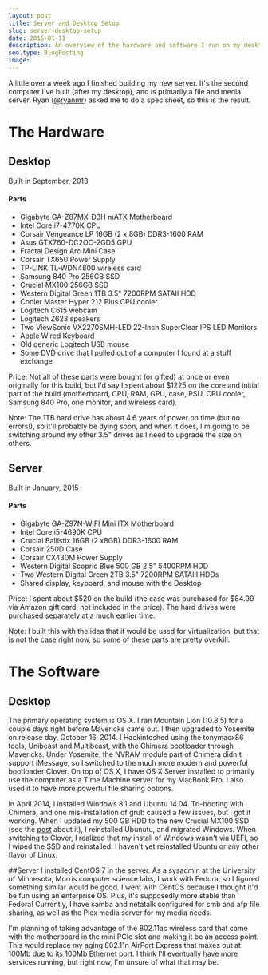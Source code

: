 ```yaml
---
layout: post
title: Server and Desktop Setup
slug: server-desktop-setup
date: 2015-01-11
description: An overview of the hardware and software I run on my desktop and server
seo.type: BlogPosting
image: 
---
```


A little over a week ago I finished building my new server. It's the second computer I've built (after my desktop), and is primarily a file and media server. Ryan ([@ryanmr](https://twitter.com/ryanmr)) asked me to do a spec sheet, so this is the result.

# The Hardware

## Desktop
Built in September, 2013
#### Parts
+ Gigabyte GA-Z87MX-D3H mATX Motherboard
+ Intel Core i7-4770K CPU
+ Corsair Vengeance LP 16GB (2 x 8GB) DDR3-1600 RAM
+ Asus GTX760-DC2OC-2GD5 GPU
+ Fractal Design Arc Mini Case
+ Corsair TX650 Power Supply
+ TP-LINK TL-WDN4800 wireless card
+ Samsung 840 Pro 256GB SSD
+ Crucial MX100 256GB SSD
+ Western Digital Green 1TB 3.5" 7200RPM SATAII HDD
+ Cooler Master Hyper 212 Plus CPU cooler
+ Logitech C615 webcam
+ Logitech Z623 speakers
+ Two ViewSonic VX2270SMH-LED 22-Inch SuperClear IPS LED Monitors
+ Apple Wired Keyboard
+ Old generic Logitech USB mouse
+ Some DVD drive that I pulled out of a computer I found at a stuff exchange

Price: Not all of these parts were bought (or gifted) at once or even originally for this build, but I'd say I spent about $1225 on the core and initial part of the build (motherboard, CPU, RAM, GPU, case, PSU, CPU cooler, Samsung 840 Pro, one monitor, and wireless card).

Note: The 1TB hard drive has about 4.6 years of power on time (but no errors!), so it'll probably be dying soon, and when it does, I'm going to be switching around my other 3.5" drives as I need to upgrade the size on others.

## Server
Built in January, 2015
#### Parts
+ Gigabyte GA-Z97N-WIFI Mini ITX Motherboard
+ Intel Core i5-4690K CPU
+ Crucial Ballistix 16GB (2 x8GB) DDR3-1600 RAM
+ Corsair 250D Case
+ Corsair CX430M Power Supply
+ Western Digital Scoprio Blue 500 GB 2.5" 5400RPM HDD
+ Two Western Digital Green 2TB 3.5" 7200RPM SATAIII HDDs
+ Shared display, keyboard, and mouse with the Desktop

Price: I spent about $520 on the build (the case was purchased for $84.99 via Amazon gift card, not included in the price). The hard drives were purchased separately at a much earlier time.

Note: I built this with the idea that it would be used for virtualization, but that is not the case right now, so some of these parts are pretty overkill.

# The Software

## Desktop
The primary operating system is OS X. I ran Mountain Lion (10.8.5) for a couple days right before Mavericks came out. I then upgraded to Yosemite on release day, October 16, 2014. I Hackintoshed using the tonymacx86 tools, Unibeast and Multibeast, with the Chimera bootloader through Mavericks. Under Yosemite, the NVRAM module part of Chimera didn't support iMessage, so I switched to the much more modern and powerful bootloader Clover. On top of OS X, I have OS X Server installed to primarily use the computer as a Time Machine server for my MacBook Pro. I also used it to have more powerful file sharing options.

In April 2014, I installed Windows 8.1 and Ubuntu 14.04. Tri-booting with Chimera, and one mis-installation of grub caused a few issues, but I got it working. When I updated my 500 GB HDD to the new Crucial MX100 SSD (see the [post](https://brianm.me/posts/hdd-to-ssd) about it), I reinstalled Ubunutu, and migrated Windows. When switching to Clover, I realized that my install of Windows wasn't via UEFI, so I wiped the SSD and reinstalled. I haven't yet reinstalled Ubuntu or any other flavor of Linux.

##Server
I installed CentOS 7 in the server. As a sysadmin at the University of Minnesota, Morris computer science labs, I work with Fedora, so I figured something similar would be good. I went with CentOS because I thought it'd be fun using an enterprise OS. Plus, it's supposedly more stable than Fedora! Currently, I have samba and netatalk configured for smb and afp file sharing, as well as the Plex media server for my media needs.

I'm planning of taking advantage of the 802.11ac wireless card that came with the motherboard in the mini PCIe slot and making it be an access point. This would replace my aging 802.11n AirPort Express that maxes out at 100Mb due to its 100Mb Ethernet port. I think I'll eventually have more services running, but right now, I'm unsure of what that may be.